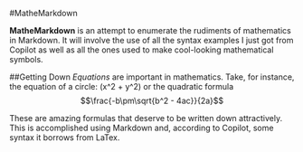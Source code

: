 #MatheMarkdown

**MatheMarkdown** is an attempt to enumerate the rudiments of mathematics in Markdown. It will involve the use of all the syntax examples I just got from Copilot as well as all the ones used to make cool-looking mathematical symbols. 

##Getting Down
*Equations* are important in mathematics. Take, for instance, the equation of a circle: \(x^2 + y^2\) or the quadratic formula $$\frac{-b\pm\sqrt{b^2 - 4ac}}{2a}$$

These are amazing formulas that deserve to be written down attractively. This is accomplished using Markdown and, according to Copilot, some syntax it borrows from LaTex. 
